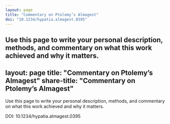```yaml
---
layout: page
title: "Commentary on Ptolemy’s Almagest"
doi: "10.1234/hypatia.almagest.0395"
---
```


Use this page to write your personal description, methods, and commentary on what this work achieved and why it matters.
---
layout: page
title: "Commentary on Ptolemy’s Almagest"
share-title: "Commentary on Ptolemy’s Almagest"
---

Use this page to write your personal description, methods, and commentary on what this work achieved and why it matters.

DOI: 10.1234/hypatia.almagest.0395
